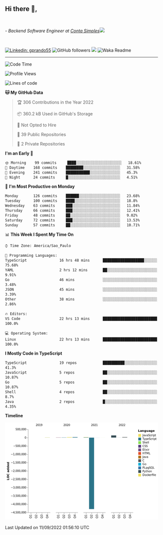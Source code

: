 <h2>Hi there  👋,</h2> </br>

<p><em>- Backend Software Engineer at <a href="https://contasimples.com">Conta Simples</a><img src="https://media.giphy.com/media/WUlplcMpOCEmTGBtBW/giphy.gif" width="30"> 
</em></p></br>


[![Linkedin: gprando55](https://img.shields.io/badge/-gprando55-blue?style=flat-square&logo=Linkedin&logoColor=white&link=https://www.linkedin.com/in/gprando55/)](https://www.linkedin.com/in/gprando55)
![GitHub followers](https://img.shields.io/github/followers/gprando55?label=Follow&style=social)
![](https://visitor-badge.glitch.me/badge?page_id=gprando55.gprando55)
![Waka Readme](https://github.com/gprando55/gprando55/workflows/Waka%20Readme/badge.svg)

---
<!--START_SECTION:waka-->
![Code Time](http://img.shields.io/badge/Code%20Time-2%2C010%20hrs%2058%20mins-blue)

![Profile Views](http://img.shields.io/badge/Profile%20Views-0-blue)

![Lines of code](https://img.shields.io/badge/From%20Hello%20World%20I%27ve%20Written--4%20Million%20lines%20of%20code-blue)

**🐱 My GitHub Data** 

> 🏆 306 Contributions in the Year 2022
 > 
> 📦 360.2 kB Used in GitHub's Storage 
 > 
> 🚫 Not Opted to Hire
 > 
> 📜 39 Public Repositories 
 > 
> 🔑 2 Private Repositories  
 > 
**I'm an Early 🐤** 

```text
🌞 Morning    99 commits     ████░░░░░░░░░░░░░░░░░░░░░   18.61% 
🌆 Daytime    168 commits    ████████░░░░░░░░░░░░░░░░░   31.58% 
🌃 Evening    241 commits    ███████████░░░░░░░░░░░░░░   45.3% 
🌙 Night      24 commits     █░░░░░░░░░░░░░░░░░░░░░░░░   4.51%

```
📅 **I'm Most Productive on Monday** 

```text
Monday       126 commits    ██████░░░░░░░░░░░░░░░░░░░   23.68% 
Tuesday      100 commits    ████░░░░░░░░░░░░░░░░░░░░░   18.8% 
Wednesday    63 commits     ███░░░░░░░░░░░░░░░░░░░░░░   11.84% 
Thursday     66 commits     ███░░░░░░░░░░░░░░░░░░░░░░   12.41% 
Friday       48 commits     ██░░░░░░░░░░░░░░░░░░░░░░░   9.02% 
Saturday     72 commits     ███░░░░░░░░░░░░░░░░░░░░░░   13.53% 
Sunday       57 commits     ██░░░░░░░░░░░░░░░░░░░░░░░   10.71%

```


📊 **This Week I Spent My Time On** 

```text
⌚︎ Time Zone: America/Sao_Paulo

💬 Programming Languages: 
TypeScript               16 hrs 48 mins      ███████████████████░░░░░░   75.68% 
YAML                     2 hrs 12 mins       ██░░░░░░░░░░░░░░░░░░░░░░░   9.91% 
Go                       46 mins             ░░░░░░░░░░░░░░░░░░░░░░░░░   3.48% 
JSON                     45 mins             ░░░░░░░░░░░░░░░░░░░░░░░░░   3.39% 
Other                    38 mins             ░░░░░░░░░░░░░░░░░░░░░░░░░   2.86%

🔥 Editors: 
VS Code                  22 hrs 13 mins      █████████████████████████   100.0%

💻 Operating System: 
Linux                    22 hrs 13 mins      █████████████████████████   100.0%

```

**I Mostly Code in TypeScript** 

```text
TypeScript               19 repos            ██████████░░░░░░░░░░░░░░░   41.3% 
JavaScript               5 repos             ██░░░░░░░░░░░░░░░░░░░░░░░   10.87% 
Go                       5 repos             ██░░░░░░░░░░░░░░░░░░░░░░░   10.87% 
Shell                    4 repos             ██░░░░░░░░░░░░░░░░░░░░░░░   8.7% 
Java                     2 repos             █░░░░░░░░░░░░░░░░░░░░░░░░   4.35%

```


**Timeline**

![Chart not found](https://raw.githubusercontent.com/gprando55/gprando55/master/charts/bar_graph.png) 


 Last Updated on 11/09/2022 01:56:10 UTC
<!--END_SECTION:waka-->
